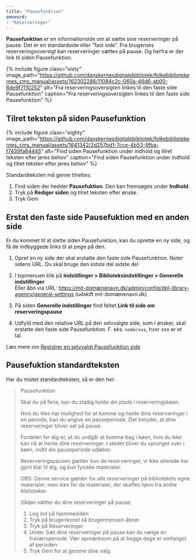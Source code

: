 ```yaml
---
title: "Pausefunktion"
emneord: 
- "Reserveringer"
---
```

**Pausefunktion** er en informationside om at sætte sine reserveringer på pause. Det er en standardside eller "fast side".
Fra brugernes reserveringsoversigt kan reserveringer sættes på pause. Og herfra er der link til siden Pausefunktion.

{% include figure class="sixty" image_path="https://github.com/danskernesdigitalebibliotek/folkebibliotekernes_cms_manual/assets/162302286/11084c2c-060a-46d6-ab00-6de9f7110252" alt="Fra reserveringsoversigten linkes til den faste side Pausefunktion" caption="Fra reserveringsoversigten linkes til den faste side Pausefunktion" %} 

## Tilret teksten på siden Pausefunktion
{% include figure class="eighty" image_path="https://github.com/danskernesdigitalebibliotek/folkebibliotekernes_cms_manual/assets/1641342/2d257bd1-7cce-4b53-8fba-f7439fa64445" alt="Find siden Pausefunktion under indhold og tilret teksten efter jeres behov" caption="Find siden Pausefunktion under indhold og tilret teksten efter jeres behov" %} 

Standardteksten må gerne tilrettes:
1. Find siden der hedder **Pausefuktion**. Den kan fremsøges under **Indhold**.
2. Tryk på **Rediger siden** og tilret teksten efter ønske.
3. Tryk Gem

## Erstat den faste side Pausefuktion med en anden side

Er du kommet til at slette siden Pausefunktion, kan du oprette en ny side, og få de indbyggede links til at pege på den.

1. Opret en ny side der skal erstatte den faste side Pausefunktion. Noter sidens URL. Du skal bruge den sidste del sidste del
2. I topmenuen klik på **Indstillinger > Biblioteksindstillinger > Generelle indstillinger**\
Eller åbn via URL: https://mit-domænenavn.dk/admin/config/dpl-library-agency/general-settings (udskift mit-domænenavn.dk)

2. På siden **Generelle indstillinger** find feltet **Link til side om reserveringspause**
3. Udfyld med den relative URL på den selvvalgte side, som I ønsker, skal erstatte den faste side Pausefunktion. F. eks. `node/xxx`, hvor xxx er et tal.

Læs mere om [Registrer en selvvalgt Pausefunktion side](https://danskernesdigitalebibliotek.github.io/folkebibliotekernes_cms_manual/main/konfiguration/generelle-indstillinger/)

## Pausefuktion standardteksten
Har du mistet standardteksten, så er den her:
>
> Pausefunktion
>
> Skal du på ferie, kan du stadig holde din plads i reserveringskøen.
>
> Hvis du ikke har mulighed for at komme og hente dine reserveringer i en periode, kan du angive en pauseperiode. Det betyder, at dine reserveringer bliver sat på pause.
> 
> Fordelen for dig er, at du undgår at komme bag i køen, hvis du ikke kan nå at hente dine reserveringer. I stedet bliver du sprunget over i køen, indtil din pauseperiode udløber.
> 
> Reserveringspausen gælder kun de reserveringer, vi ikke allerede har gjort klar til dig, og kun fysiske materialer.
> 
> OBS: Denne service gælder for alle reserveringer på bibliotekets egne materialer, men ikke for de materialer, der skaffes hjem fra andre biblioteker.
> 
> Sådan sætter du dine reserveringer på pause:
> 
> 1. Log ind på hjemmesiden
> 2. Tryk på brugerikonet så brugermenuen åbner
> 3. Tryk på Reserveringer
> 4. Under Sæt dine reserveringer på pause kan du vælge en fraværsperiode. Vær opmærksom på at begge dage er omfanget af perioden
> 5. Tryk Gem for at gemme dine valg.
